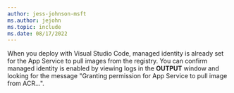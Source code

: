 ```yaml
---
author: jess-johnson-msft
ms.author: jejohn
ms.topic: include
ms.date: 08/17/2022
---
```


When you deploy with Visual Studio Code, managed identity is already set for the App Service to pull images from the registry. You can confirm managed identity is enabled by viewing logs in the **OUTPUT** window and looking for the message "Granting permission for App Service to pull image from ACR...". 

